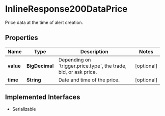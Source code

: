 

# InlineResponse200DataPrice

Price data at the time of alert creation.

## Properties

Name | Type | Description | Notes
------------ | ------------- | ------------- | -------------
**value** | **BigDecimal** | Depending on &#x60;trigger.price.type&#x60;, the trade, bid, or ask price. |  [optional]
**time** | **String** | Date and time of the price. |  [optional]


## Implemented Interfaces

* Serializable


